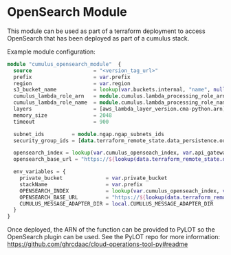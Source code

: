 # OpenSearch Module

This module can be used as part of a terraform deployment to access OpenSearch that has been deployed as part of a cumulus stack. 

Example module configuration:
```terraform
module "cumulus_opensearch_module"  {
  source                    = "<version_tag_url>"
  prefix                    = var.prefix
  region                    = var.region
  s3_bucket_name            = lookup(var.buckets.internal, "name", null)
  cumulus_lambda_role_arn   = module.cumulus.lambda_processing_role_arn
  cumulus_lambda_role_name  = module.cumulus.lambda_processing_role_name
  layers                    = [aws_lambda_layer_version.cma-python.arn]
  memory_size               = 2048
  timeout                   = 900

  subnet_ids         = module.ngap.ngap_subnets_ids
  security_group_ids = [data.terraform_remote_state.data_persistence.outputs.elasticsearch_security_group_id]

  opensearch_index = lookup(var.cumulus_openseach_index, var.api_gateway_stage)
  opensearch_base_url = "https://${lookup(data.terraform_remote_state.data_persistence.outputs, "elasticsearch_hostname", null)}"

  env_variables = {
    private_bucket              = var.private_bucket
    stackName                   = var.prefix
    OPENSEARCH_INDEX            = lookup(var.cumulus_openseach_index, var.api_gateway_stage)
    OPENSEARCH_BASE_URL         = "https://${lookup(data.terraform_remote_state.data_persistence.outputs, "elasticsearch_hostname", null)}"
    CUMULUS_MESSAGE_ADAPTER_DIR = local.CUMULUS_MESSAGE_ADAPTER_DIR
  }
}
```

Once deployed, the ARN of the function can be provided to PyLOT so the OpenSearch
plugin can be used. See the PyLOT repo for more information: https://github.com/ghrcdaac/cloud-operations-tool-py#readme